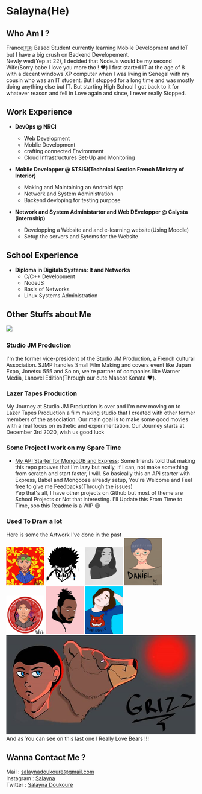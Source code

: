 # Salayna(He)
<!--<img src="https://github.com/Salayna/Salayna/blob/master/images/grizz.jpg" alt="Grizz"/> -->
## Who Am I ?

France🇫🇷 Based Student currently learning Mobile Development and IoT but I have a big crush on Backend Developement.  
Newly wed(Yep at 22), I decided that NodeJs would be my second Wife(Sorry babe I love you more tho ! ❤️)
I first started IT at the age of 8 with a decent windows XP computer when I was living in Senegal with my cousin who was an IT student. But I stopped for a long time and was mostly doing anything else but IT. But starting High School I got back to it for whatever reason and fell in Love again and since, I never really Stopped.


## Work Experience

* **DevOps @ NRCI**
  * Web Development
  * Moblie Development
  * crafting connected Environment
  * Cloud Infrastructures Set-Up and Monitoring

* **Mobile Developper @ STSISI(Technical Section French Ministry of Interior)**  
  * Making and Maintaining an Android App
  * Network and System Administration
  * Backend devloping for testing purpose

* **Network and System Administartor and Web DEvelopper @ Calysta (internship)**
  * Developping a Website and and e-learning website(Using Moodle)
  * Setup the servers and Sytems for the Website
  
## School Experience

 * **Diploma in Digitals Systems: It and Networks**
   * C/C++ Development 
   * NodeJS
   * Basis of Networks
   * Linux Systems Administration
   
 ## Other Stuffs about Me
 <a href="https://wakatime.com"><img src="https://wakatime.com/share/@e64a8afd-91e9-4b3d-b3e8-304ccb223724/f0448266-8e8c-45ef-83df-98378ed64f89.png" /></a>

   ### Studio JM Production
  I'm the former vice-president of the Studio JM Production, a French cultural Association. SJMP handles Small Film Making and covers event like Japan Expo, Jonetsu 555 and So on, we're partner of companies like Warner Media, Lanovel Edition(Through our cute Mascot Konata ❤️).
  
  ### Lazer Tapes Production
   My Journey at Studio JM Production is over and I'm now moving on to Lazer Tapes Production a film making studio that I created with other former members of the association. Our main goal is to make some good movies with a real focus on esthetic and experimentation. Our Journey starts at December 3rd 2020, wish us good luck
  
 ### Some Project I work on my Spare Time
 
 * [My API Starter for MongoDB and Express](https://github.com/Salayna/NodeJs-MongoDB-API-Starter): Some friends told that making this repo prouves that I'm lazy but really, If I can, not make something from scratch and start faster, I will. So basically this an APi starter with Express, Babel and Mongoose already setup, You're Welcome and Feel free to give me Feedbacks(Through the issues)  
 Yep that's all, I have other projects on Github but most of theme are School Projects or Not that interesting. I'll Update this From Time to Time, soo this Readme is a WIP 😉  
 
  ### Used To Draw a lot
  Here is some the Artwork I've done in the past  
  <img src="https://github.com/Salayna/Salayna/blob/master/images/Julien.jpg" width="20%" alt="Julien"/>
  <img src="https://github.com/Salayna/Salayna/blob/master/images/B1.jpg" width="20%" alt="Balanced"/>
  <img src="https://github.com/Salayna/Salayna/blob/master/images/Aimene.jpg" width="20%" alt="Aimene"/>
  <img src="https://github.com/Salayna/Salayna/blob/master/images/Dan.jpg" width="20%" alt="Daniel"/>
  <img src="https://github.com/Salayna/Salayna/blob/master/images/Henri.jpg" width="20%" alt="Henri"/>
  <img src="https://github.com/Salayna/Salayna/blob/master/images/NKLUSSIO.jpg" width="20%" alt="NK"/>
  <img src="https://github.com/Salayna/Salayna/blob/master/images/Sara.jpg" width="20%" alt="Sara"/>  
  <img src="https://github.com/Salayna/Salayna/blob/master/images/grizz.jpg" alt="Grizz"/>  
  And as You can see on this last one I Really Love Bears !!!
  
 ## Wanna Contact Me ?
 
 Mail : salaynadoukoure@gmail.com   
 Instagram : [Salayna](https://www.instagram.com/_salayna/)  
 Twitter : [Salayna Doukoure](https://twitter.com/DoukoureSalayna)
<!--
**Salayna/Salayna** is a ✨ _special_ ✨ repository because its `README.md` (this file) appears on your GitHub profile.

Here are some ideas to get you started:

- 🔭 I’m currently working on ...
- 🌱 I’m currently learning ...
- 👯 I’m looking to collaborate on ...
- 🤔 I’m looking for help with ...
- 💬 Ask me about ...
- 📫 How to reach me: ...
- 😄 Pronouns: ...
- ⚡ Fun fact: ...
-->
